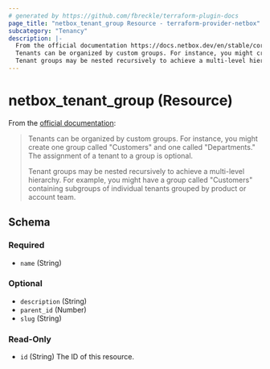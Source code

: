 ```yaml
---
# generated by https://github.com/fbreckle/terraform-plugin-docs
page_title: "netbox_tenant_group Resource - terraform-provider-netbox"
subcategory: "Tenancy"
description: |-
  From the official documentation https://docs.netbox.dev/en/stable/core-functionality/tenancy/#tenant-groups:
  Tenants can be organized by custom groups. For instance, you might create one group called "Customers" and one called "Departments." The assignment of a tenant to a group is optional.
  Tenant groups may be nested recursively to achieve a multi-level hierarchy. For example, you might have a group called "Customers" containing subgroups of individual tenants grouped by product or account team.
---
```


# netbox_tenant_group (Resource)

From the [official documentation](https://docs.netbox.dev/en/stable/core-functionality/tenancy/#tenant-groups):

> Tenants can be organized by custom groups. For instance, you might create one group called "Customers" and one called "Departments." The assignment of a tenant to a group is optional.
>
> Tenant groups may be nested recursively to achieve a multi-level hierarchy. For example, you might have a group called "Customers" containing subgroups of individual tenants grouped by product or account team.



<!-- schema generated by tfplugindocs -->
## Schema

### Required

- `name` (String)

### Optional

- `description` (String)
- `parent_id` (Number)
- `slug` (String)

### Read-Only

- `id` (String) The ID of this resource.


